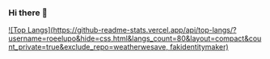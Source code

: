 ### Hi there 👋
[![Top Langs](https://github-readme-stats.vercel.app/api/top-langs/?username=roeelupo&hide=css,html&langs_count=80&layout=compact&count_private=true&exclude_repo=weatherwesave, fakidentitymaker)](https://github.com/superzackx)

